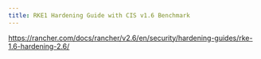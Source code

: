 ```yaml
---
title: RKE1 Hardening Guide with CIS v1.6 Benchmark
---
```


https://rancher.com/docs/rancher/v2.6/en/security/hardening-guides/rke-1.6-hardening-2.6/